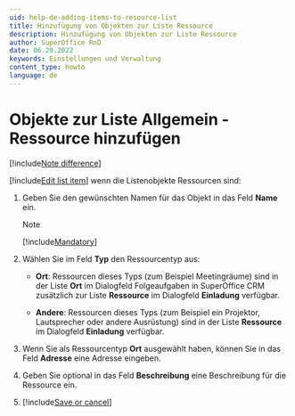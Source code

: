 ```yaml
---
uid: help-de-adding-items-to-resource-list
title: Hinzufügung von Objekten zur Liste Ressource
description: Hinzufügung von Objekten zur Liste Ressource
author: SuperOffice RnD
date: 06.29.2022
keywords: Einstellungen und Verwaltung
content_type: howto
language: de
---
```


# Objekte zur Liste Allgemein - Ressource hinzufügen

[!include[Note difference](includes/different-edit-list-item-dialog.md)]

[!include[Edit list item](includes/edit-list-item.md)] wenn die Listenobjekte Ressourcen sind:

1. Geben Sie den gewünschten Namen für das Objekt in das Feld **Name** ein.

    > [!NOTE]
    > [!include[Mandatory](includes/note-mandatory-field.md)]

2. Wählen Sie im Feld **Typ** den Ressourcentyp aus:

    * **Ort**: Ressourcen dieses Typs (zum Beispiel Meetingräume) sind in der Liste **Ort** im Dialogfeld Folgeaufgaben in SuperOffice CRM zusätzlich zur Liste **Ressource** im Dialogfeld **Einladung** verfügbar.

    * **Andere**: Ressourcen dieses Typs (zum Beispiel ein Projektor, Lautsprecher oder andere Ausrüstung) sind in der Liste **Ressource** im Dialogfeld **Einladung** verfügbar.

3. Wenn Sie als Ressourcentyp **Ort** ausgewählt haben, können Sie in das Feld **Adresse** eine Adresse eingeben.

4. Geben Sie optional in das Feld **Beschreibung** eine Beschreibung für die Ressource ein.

5. [!include[Save or cancel](includes/save-or-cancel.md)]
